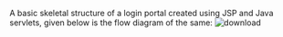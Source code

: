 A basic skeletal structure of a login portal created using JSP and Java servlets,
given below is the flow diagram of the same:  ![download](https://github.com/user-attachments/assets/7d8ae024-3ca6-4f39-b717-2afc4863dd7c)
